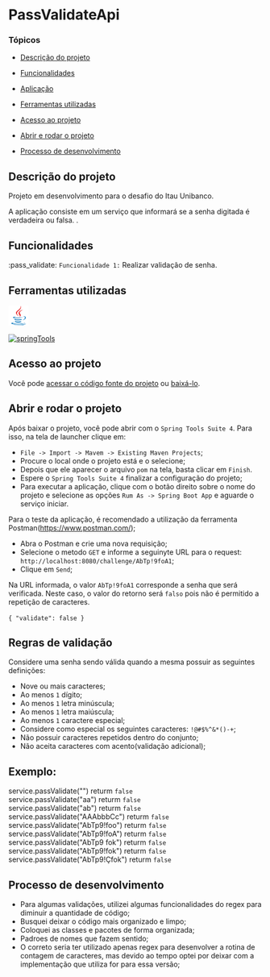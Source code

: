 # PassValidateApi

### Tópicos 

- [Descrição do projeto](#descrição-do-projeto)

- [Funcionalidades](#funcionalidades)

- [Aplicação](#aplicação)

- [Ferramentas utilizadas](#ferramentas-utilizadas)

- [Acesso ao projeto](#acesso-ao-projeto)

- [Abrir e rodar o projeto](#abrir-e-rodar-o-projeto)

- [Processo de desenvolvimento](#processo-de-desenvolvimento)


## Descrição do projeto 

<p align="justify">
 Projeto em desenvolvimento para o desafio do Itau Unibanco.

 A aplicação consiste em um serviço que informará se a senha digitada é verdadeira ou falsa.  .

## Funcionalidades

:pass_validate: `Funcionalidade 1:` Realizar validação de senha.

###

## Ferramentas utilizadas

<a href="https://www.java.com" target="_blank"> <img src="https://raw.githubusercontent.com/devicons/devicon/master/icons/java/java-original.svg" alt="java" width="40" height="40"/> </a> 

<a href="https://spring.io/tools" target="_blank"> <img src="https://spring.io/images/spring-logo-9146a4d3298760c2e7e49595184e1975.svg" alt="springTools" width="40" height="40"/> </a> 

###

## Acesso ao projeto

Você pode [acessar o código fonte do projeto](https://github.com/CamilaLdnaCunha/challengeApi.git) ou [baixá-lo](https://github.com/CamilaLdnaCunha/challengeApi/archive/refs/heads/master.zip).

## Abrir e rodar o projeto

Após baixar o projeto, você pode abrir com o `Spring Tools Suite 4`. Para isso, na tela de launcher clique em:

- `File -> Import -> Mavem -> Existing Maven Projects`;
- Procure o local onde o projeto está e o selecione;
- Depois que ele aparecer o arquivo `pom` na tela, basta clicar em `Finish`.
- Espere o `Spring Tools Suite 4` finalizar a configuração do projeto;
- Para executar a aplicação, clique com o botão direito sobre o nome do projeto e selecione as opções `Rum As -> Spring Boot App` e aguarde o serviço iniciar. 

Para o teste da aplicação, é recomendado a utilização da ferramenta Postman(https://www.postman.com/);

- Abra o Postman e crie uma nova requisição;
- Selecione o metodo `GET` e informe a seguinyte URL para o request: `http://localhost:8080/challenge/AbTp!9foA1`;
- Clique em `Send`;

Na URL informada, o valor `AbTp!9foA1` corresponde a senha que será verificada. Neste caso, o valor do retorno será `falso` pois não é permitido a repetição de caracteres.

`
{
    "validate": false
}
`

## Regras de validação

Considere uma senha sendo válida quando a mesma possuir as seguintes definições:

- Nove ou mais caracteres;
- Ao menos `1` dígito;
- Ao menos `1` letra minúscula;
- Ao menos `1` letra maiúscula;
- Ao menos `1` caractere especial;
- Considere como especial os seguintes caracteres: `!@#$%^&*()-+`;
- Não possuir caracteres repetidos dentro do conjunto;
- Não aceita caracteres com acento(validação adicional);

## Exemplo:  

service.passValidate("") returm `false`  
service.passValidate("aa") returm `false`  
service.passValidate("ab") returm `false`  
service.passValidate("AAAbbbCc") returm `false`  
service.passValidate("AbTp9!foo") returm `false`  
service.passValidate("AbTp9!foA") returm `false`
service.passValidate("AbTp9 fok") returm `false`
service.passValidate("AbTp9!fok") returm `false`
service.passValidate("AbTp9!Çfok") returm `false`

## Processo de desenvolvimento

- Para algumas validações, utilizei algumas funcionalidades do regex para diminuir a quantidade de código;
- Busquei deixar o código mais organizado e limpo;
- Coloquei as classes e pacotes de forma organizada;
- Padroes de nomes que fazem sentido;
- O correto seria ter utilizado apenas regex para desenvolver a rotina de contagem de caracteres, mas devido ao tempo
optei por deixar com a implementação que utiliza for para essa versão;
  
